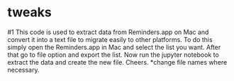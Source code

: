# tweaks

#1
This code is used to extract data from Reminders.app on Mac and convert it into a text file to migrate easily to other platforms.
To do this simply open the Reminders.app in Mac and select the list you want. After that go to file option and export the list. Now run the jupyter notebook to extract the data and create the new file. Cheers.
*change file names where necessary.